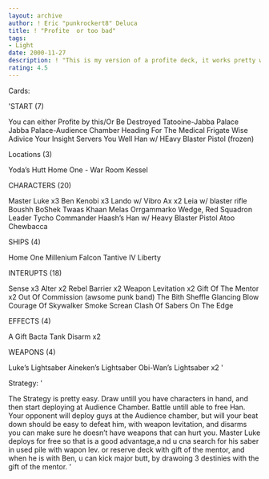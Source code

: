 ```yaml
---
layout: archive
author: ! Eric "punkrockert8" Deluca
title: ! "Profite  or too bad"
tags:
- Light
date: 2000-11-27
description: ! "This is my version of a profite deck, it works pretty well, but sometimes just doesn’t seem to work, so tell me what can i change."
rating: 4.5
---
```

Cards: 

'START (7)

You can either Profite by this/Or Be Destroyed
Tatooine-Jabba Palace
Jabba Palace-Audience Chamber
Heading For The Medical Frigate
Wise Adivice
Your Insight Servers You Well
Han w/ HEavy Blaster Pistol (frozen)

Locations (3)

Yoda’s Hutt
Home One - War Room
Kessel

CHARACTERS (20)

Master Luke x3
Ben Kenobi x3
Lando w/ Vibro Ax x2
Leia w/ blaster rifle
Boushh
BoShek
Twaas Khaan
Melas
Orrgammarko
Wedge, Red Squadron Leader
Tycho
Commander Haash’s
Han w/ Heavy Blaster Pistol
Atoo
Chewbacca

SHIPS (4)

Home One
Millenium Falcon
Tantive IV
Liberty

INTERUPTS (18)

Sense x3
Alter x2
Rebel Barrier x2
Weapon Levitation x2
Gift Of The Mentor x2
Out Of Commission (awsome punk band)
The Bith Sheffle
Glancing Blow
Courage Of Skywalker
Smoke Screan
Clash Of Sabers
On The Edge

EFFECTS (4)

A Gift
Bacta Tank
Disarm x2

WEAPONS (4)

Luke’s Lightsaber
Aineken’s Lightsaber
Obi-Wan’s Lightsaber x2
'

Strategy: '

The Strategy is pretty easy. Draw untill you have characters in hand, and then start deploying at Audience Chamber. Battle untill able to free Han.
Your opponent will deploy guys at the Audience chamber, but will your beat down should be easy to defeat him, with weapon levitation, and disarms you can make sure he doesn’t have weapons that can hurt you. Master Luke deploys for free so that is a good advantage,a nd u cna search for his saber in used pile  with wapon lev. or reserve deck with gift of the mentor, and when he is with Ben, u can kick major butt, by drawoing 3 destinies with the gift of the mentor. '